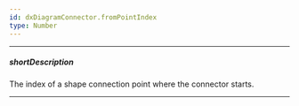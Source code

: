 ```yaml
---
id: dxDiagramConnector.fromPointIndex
type: Number
---
```

---
##### shortDescription
The index of a shape connection point where the connector starts.

---
